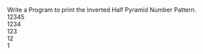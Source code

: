 Write a Program to print the Inverted Half Pyramid Number Pattern. <br/>
12345 <br/>
 1234  <br/>
  123 <br/>
   12 <br/>
    1 <br/>
